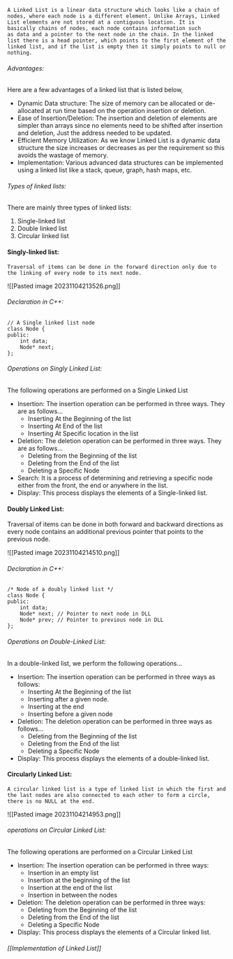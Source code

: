 	A Linked List is a linear data structure which looks like a chain of nodes, where each node is a different element. Unlike Arrays, Linked List elements are not stored at a contiguous location. It is basically chains of nodes, each node contains information such as data and a pointer to the next node in the chain. In the linked list there is a head pointer, which points to the first element of the linked list, and if the list is empty then it simply points to null or nothing.

###### Advantages:

Here are a few advantages of a linked list that is listed below, 
- Dynamic Data structure: The size of memory can be allocated or de-allocated at run time based on the operation insertion or deletion.
- Ease of Insertion/Deletion: The insertion and deletion of elements are simpler than arrays since no elements need to be shifted after insertion and deletion, Just the address needed to be updated.
- Efficient Memory Utilization: As we know Linked List is a dynamic data structure the size increases or decreases as per the requirement so this avoids the wastage of memory. 
- Implementation: Various advanced data structures can be implemented using a linked list like a stack, queue, graph, hash maps, etc.

###### Types of linked lists:

There are mainly three types of linked lists:

1. Single-linked list
2. Double linked list
3. Circular linked list

#### Singly-linked list:

	Traversal of items can be done in the forward direction only due to the linking of every node to its next node.
![[Pasted image 20231104213526.png]]
###### Declaration in C++:

	// A Single linked list node
	class Node { 
	public:
		int data;
		Node* next;
	}; 

###### Operations on Singly Linked List:

The following operations are performed on a Single Linked List

- Insertion: The insertion operation can be performed in three ways. They are as follows…
    - Inserting At the Beginning of the list
    - Inserting At End of the list
    - Inserting At Specific location in the list
- Deletion: The deletion operation can be performed in three ways. They are as follows…
    - Deleting from the Beginning of the list
    - Deleting from the End of the list
    - Deleting a Specific Node
- Search: It is a process of determining and retrieving a specific node either from the front, the end or anywhere in the list.
- Display: This process displays the elements of a Single-linked list.

#### Doubly Linked List:

Traversal of items can be done in both forward and backward directions as every node contains an additional previous pointer that points to the previous node.

![[Pasted image 20231104214510.png]]

###### Declaration in C++:
	/* Node of a doubly linked list */
	class Node {
	public:
		int data;
		Node* next; // Pointer to next node in DLL
		Node* prev; // Pointer to previous node in DLL
	};

###### Operations on Double-Linked List:

In a double-linked list, we perform the following operations…

- Insertion: The insertion operation can be performed in three ways as follows:
    - Inserting At the Beginning of the list
    - Inserting after a given node.
    - Inserting at the end
    - Inserting before a given node
- Deletion: The deletion operation can be performed in three ways as follows…
    - Deleting from the Beginning of the list
    - Deleting from the End of the list
    - Deleting a Specific Node
- Display: This process displays the elements of a double-linked list.

#### Circularly Linked List:
	A circular linked list is a type of linked list in which the first and the last nodes are also connected to each other to form a circle, there is no NULL at the end.

![[Pasted image 20231104214953.png]]

###### operations on Circular Linked List:

The following operations are performed on a Circular Linked List

- Insertion: The insertion operation can be performed in three ways:
    - Insertion in an empty list
    - Insertion at the beginning of the list
    - Insertion at the end of the list
    - Insertion in between the nodes
- Deletion: The deletion operation can be performed in three ways:
    - Deleting from the Beginning of the list
    - Deleting from the End of the list
    - Deleting a Specific Node
- Display: This process displays the elements of a Circular linked list.

###### [[Implementation of Linked List]]

